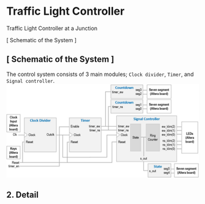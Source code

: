 # Traffic Light Controller
Traffic Light Controller at a Junction

[ Schematic of the System ]

## [ Schematic of the System ]
The control system consists of 3 main modules; `Clock divider`, `Timer`, and `Signal controller`.
![alt text](https://github.com/lkyungho/Images/blob/master/traffic-light-controller-structure.jpg "Structure")


## 2. Detail
